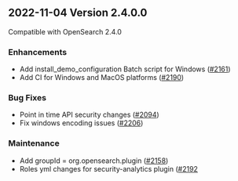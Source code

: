 ## 2022-11-04 Version 2.4.0.0

Compatible with OpenSearch 2.4.0

### Enhancements
* Add install_demo_configuration Batch script for Windows ([#2161](https://github.com/opensearch-project/security/pull/2161))
* Add CI for Windows and MacOS platforms ([#2190](https://github.com/opensearch-project/security/pull/2190))

### Bug Fixes
* Point in time API security changes ([#2094](https://github.com/opensearch-project/security/pull/2094))
* Fix windows encoding issues ([#2206](https://github.com/opensearch-project/security/pull/2206))

### Maintenance
* Add groupId = org.opensearch.plugin ([#2158](https://github.com/opensearch-project/security/pull/2158))
* Roles yml changes for security-analytics plugin ([#2192](https://github.com/opensearch-project/security/pull/2192)
